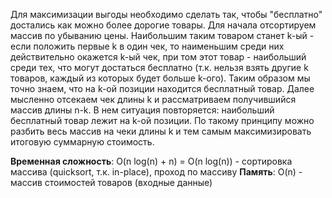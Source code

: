Для максимизации выгоды необходимо сделать так, чтобы "бесплатно" достались как можно более дорогие товары. Для начала отсортируем массив по убыванию цены. Наибольшим таким товаром станет k-ый - если положить первые k в один чек, то наименьшим среди них действительно окажется k-ый чек, при том этот товар - наибольший среди тех, что могут достаться бесплатно (т.к. нельзя взять другие k товаров, каждый из которых будет больше k-ого). Таким образом мы точно знаем, что на k-ой позиции находится бесплатный товар. Далее мысленно отсекаем чек длины k и рассматриваем получившийся массив длины n-k. В нем ситуация повторяется: наибольший бесплатный товар лежит на k-ой позиции. По такому принципу можно разбить весь массив на чеки длины k и тем самым максимизировать итоговую суммарную стоимость.

**Временная сложность**: O(n log(n) + n) = O(n log(n)) - сортировка массива (quicksort, т.к. in-place), проход по массиву
**Память**: O(n) - массив стоимостей товаров (входные данные)

